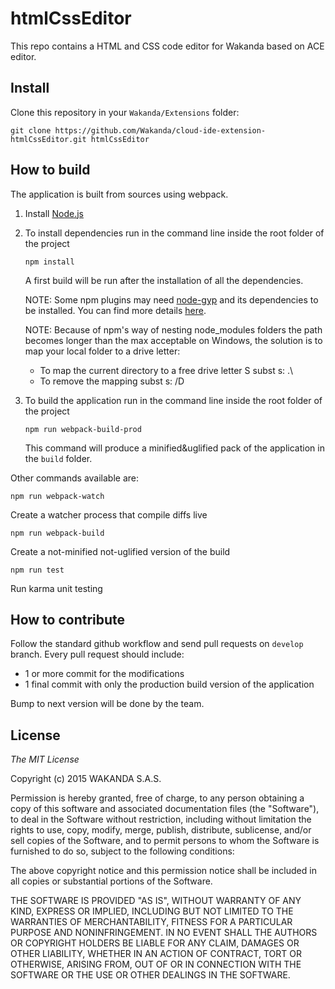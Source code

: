 # htmlCssEditor

This repo contains a HTML and CSS code editor for Wakanda based on ACE editor.

## Install

Clone this repository in your `Wakanda/Extensions` folder:

```shell
git clone https://github.com/Wakanda/cloud-ide-extension-htmlCssEditor.git htmlCssEditor
```

## How to build

The application is built from sources using webpack.

1. Install [Node.js](https://nodejs.org/en/)

2. To install dependencies run in the command line inside the root folder of the project

    ````
    npm install
    ````
    A first build will be run after the installation of all the dependencies.
    
    NOTE: Some npm plugins may need [node-gyp](https://www.npmjs.com/package/node-gyp) and its dependencies to be installed. You can find more details [here](https://github.com/nodejs/node-gyp#installation).
    
    NOTE: Because of npm's way of nesting node_modules folders the path becomes longer than the max acceptable on Windows, the solution is to map your local folder to a drive letter:  
	- To map the current directory to a free drive letter S subst s: .\
	- To remove the mapping subst s: /D

3. To build the application run in the command line inside the root folder of the project
	````
	npm run webpack-build-prod
	````
	This command will produce a minified&uglified pack of the application in the `build` folder.

Other commands available are:

````
npm run webpack-watch
````
Create a watcher process that compile diffs live

````
npm run webpack-build
````
Create a not-minified not-uglified version of the build

````
npm run test
````
Run karma unit testing


## How to contribute

Follow the standard github workflow and send pull requests on `develop` branch.
Every pull request should include:

- 1 or more commit for the modifications
- 1 final commit with only the production build version of the application

Bump to next version will be done by the team.



## License 

*The MIT License*

Copyright (c) 2015 WAKANDA S.A.S.

Permission is hereby granted, free of charge, to any person obtaining a copy of this software and associated documentation files (the "Software"), to deal in the Software without restriction, including without limitation the rights to use, copy, modify, merge, publish, distribute, sublicense, and/or sell copies of the Software, and to permit persons to whom the Software is furnished to do so, subject to the following conditions:

The above copyright notice and this permission notice shall be included in all copies or substantial portions of the Software.

THE SOFTWARE IS PROVIDED "AS IS", WITHOUT WARRANTY OF ANY KIND, EXPRESS OR IMPLIED, INCLUDING BUT NOT LIMITED TO THE WARRANTIES OF MERCHANTABILITY, FITNESS FOR A PARTICULAR PURPOSE AND NONINFRINGEMENT. IN NO EVENT SHALL THE AUTHORS OR COPYRIGHT HOLDERS BE LIABLE FOR ANY CLAIM, DAMAGES OR OTHER LIABILITY, WHETHER IN AN ACTION OF CONTRACT, TORT OR OTHERWISE, ARISING FROM, OUT OF OR IN CONNECTION WITH THE SOFTWARE OR THE USE OR OTHER DEALINGS IN THE SOFTWARE.